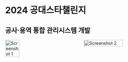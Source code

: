 # 2024 공대스타챌린지
## 공사·용역 통합 관리시스템 개발

<div style="display: flex; justify-content: space-between;">
  <img src="https://github.com/user-attachments/assets/d98256bf-45e0-4939-a17e-c608df97d4dc" alt="Screenshot 1" style="width: 30%;">
  <img src="https://github.com/user-attachments/assets/f95a62e7-3976-4e10-8353-b5a68cbcad1f" alt="Screenshot 2" style="width: 50%;">
</div>

